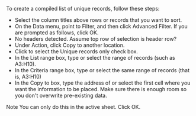
To create a compiled list of unique records, follow these steps:
- Select the column titles above rows or records that you want to sort.
- On the Data menu, point to Filter, and then click Advanced Filter. If you are prompted as follows, click OK.
- No headers detected. Assume top row of selection is header row?
- Under Action, click Copy to another location.
- Click to select the Unique records only check box.
- In the List range box, type or select the range of records (such as A3:H10).
- In the Criteria range box, type or select the same range of records (that is, A3:H10)
- In the Copy to box, type the address of or select the first cell where you want the information to be placed. Make sure there is enough room so you don't overwrite pre-existing data.

Note You can only do this in the active sheet.
Click OK.
